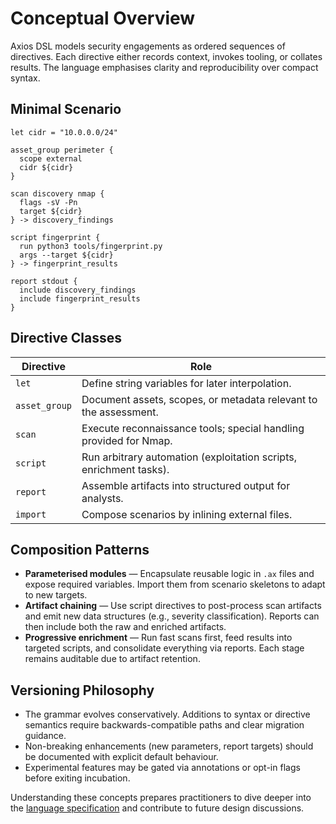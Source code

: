 # Conceptual Overview

Axios DSL models security engagements as ordered sequences of directives. Each directive either records context, invokes tooling, or collates results. The language emphasises clarity and reproducibility over compact syntax.

## Minimal Scenario

```
let cidr = "10.0.0.0/24"

asset_group perimeter {
  scope external
  cidr ${cidr}
}

scan discovery nmap {
  flags -sV -Pn
  target ${cidr}
} -> discovery_findings

script fingerprint {
  run python3 tools/fingerprint.py
  args --target ${cidr}
} -> fingerprint_results

report stdout {
  include discovery_findings
  include fingerprint_results
}
```

## Directive Classes

| Directive      | Role                                                                 |
|----------------|----------------------------------------------------------------------|
| `let`          | Define string variables for later interpolation.                     |
| `asset_group`  | Document assets, scopes, or metadata relevant to the assessment.     |
| `scan`         | Execute reconnaissance tools; special handling provided for Nmap.    |
| `script`       | Run arbitrary automation (exploitation scripts, enrichment tasks).   |
| `report`       | Assemble artifacts into structured output for analysts.              |
| `import`       | Compose scenarios by inlining external files.                        |

## Composition Patterns

- **Parameterised modules** — Encapsulate reusable logic in `.ax` files and expose required variables. Import them from scenario skeletons to adapt to new targets.
- **Artifact chaining** — Use script directives to post-process scan artifacts and emit new data structures (e.g., severity classification). Reports can then include both the raw and enriched artifacts.
- **Progressive enrichment** — Run fast scans first, feed results into targeted scripts, and consolidate everything via reports. Each stage remains auditable due to artifact retention.

## Versioning Philosophy

- The grammar evolves conservatively. Additions to syntax or directive semantics require backwards-compatible paths and clear migration guidance.
- Non-breaking enhancements (new parameters, report targets) should be documented with explicit default behaviour.
- Experimental features may be gated via annotations or opt-in flags before exiting incubation.

Understanding these concepts prepares practitioners to dive deeper into the [language specification](spec.md) and contribute to future design discussions.
